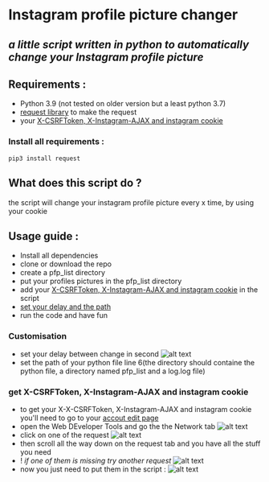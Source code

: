 # Instagram profile picture changer

## _a little script written in python to automatically change your Instagram profile picture_

## Requirements :

- Python 3.9 (not tested on older version but a least python 3.7)
- [request library](https://docs.python-requests.org/en/latest/) to make the request
- your [X-CSRFToken, X-Instagram-AJAX and instagram cookie](https://github.com/TheWindFlower/instagram_profile_picture_changer#get-x-csrftoken-x-instagram-ajax-and-instagram-cookie)

### Install all requirements :

```
pip3 install request
```

## What does this script do ?

the script will change your instagram profile picture every x time, by using your cookie

## Usage guide :

- Install all dependencies
- clone or download the repo
- create a pfp_list directory
- put your profiles pictures in the pfp_list directory
- add your [X-CSRFToken, X-Instagram-AJAX and instagram cookie](https://github.com/TheWindFlower/instagram_profile_picture_changer#get-x-csrftoken-x-instagram-ajax-and-instagram-cookie) in the script
- [set your delay and the path](https://github.com/TheWindFlower/instagram_profile_picture_changer#Customisation)
- run the code and have fun

### Customisation

- set your delay between change in second
  ![alt text](https://media.discordapp.net/attachments/849279007626625024/969271042222723172/unknown.png)
- set the path of your python file line 6(the directory should containe the python file, a directory named pfp_list and a log.log file)

### get X-CSRFToken, X-Instagram-AJAX and instagram cookie

- to get your X-X-CSRFToken, X-Instagram-AJAX and instagram cookie you'll need to go to your [accout edit page](https://www.instagram.com/accounts/edit/)
- open the Web DEveloper Tools and go the the Network tab
  ![alt text](https://cdn.discordapp.com/attachments/849279007626625024/969274423481868329/unknown.png)
- click on one of the request
  ![alt text](https://media.discordapp.net/attachments/849279007626625024/969275638802423888/unknown.png)
- then scroll all the way down on the request tab and you have all the stuff you need
- ! _if one of them is missing try another request_
  ![alt text](https://media.discordapp.net/attachments/849279007626625024/969277032829714482/unknown.png)
- now you just need to put them in the script :
  ![alt text](https://media.discordapp.net/attachments/849279007626625024/969279156275798066/unknown.png)
